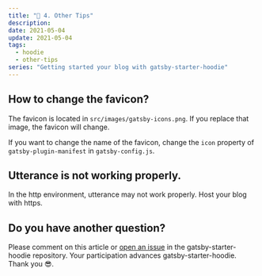 ```yaml
---
title: "🤩 4. Other Tips"
description:
date: 2021-05-04
update: 2021-05-04
tags:
  - hoodie
  - other-tips
series: "Getting started your blog with gatsby-starter-hoodie"
---
```


## How to change the favicon?

The favicon is located in `src/images/gatsby-icons.png`. If you replace that image, the favicon will change.

If you want to change the name of the favicon, change the `icon` property of `gatsby-plugin-manifest` in `gatsby-config.js`.

## Utterance is not working properly.

In the http environment, utterance may not work properly. Host your blog with https.

## Do you have another question?

Please comment on this article or [open an issue](https://github.com/devHudi/gatsby-starter-hoodie/issues) in the gatsby-starter-hoodie repository. Your participation advances gatsby-starter-hoodie. Thank you 😎.

